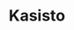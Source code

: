 ---
blog: https://kasisto.com/blog
facebook: https://facebook.com/kasistoinc
linkedin: https://linkedin.com/company/3773871
logohandle: kasisto
sort: kasisto
title: Kasisto
twitter: https://x.com/kasistoinc
website: https://kasisto.com/
---